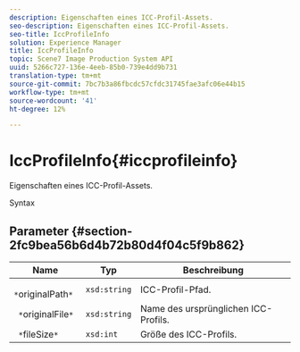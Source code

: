 ```yaml
---
description: Eigenschaften eines ICC-Profil-Assets.
seo-description: Eigenschaften eines ICC-Profil-Assets.
seo-title: IccProfileInfo
solution: Experience Manager
title: IccProfileInfo
topic: Scene7 Image Production System API
uuid: 5266c727-136e-4eeb-85b0-739e4dd9b731
translation-type: tm+mt
source-git-commit: 7bc7b3a86fbcdc57cfdc31745fae3afc06e44b15
workflow-type: tm+mt
source-wordcount: '41'
ht-degree: 12%

---
```



# IccProfileInfo{#iccprofileinfo}

Eigenschaften eines ICC-Profil-Assets.

Syntax

## Parameter {#section-2fc9bea56b6d4b72b80d4f04c5f9b862}

| Name | Typ | Beschreibung |
|---|---|---|
| ` *`originalPath`*` | `xsd:string` | ICC-Profil-Pfad. |
| ` *`originalFile`*` | `xsd:string` | Name des ursprünglichen ICC-Profils. |
| ` *`fileSize`*` | `xsd:int` | Größe des ICC-Profils. |

